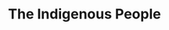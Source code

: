 ---
pid: ch246
title: The Indigenous People
location_transcription: Penn Treaty Park
coordinates: 
zipcode: NJ07042
gen_neighborhood: 
neighborhood: 
outside_phl: Montclair NJ
age: '54'
age_range: 50-59
instagram: 
image_file_name: ch_246.jpg
proposal_transcription: |-
  The Lenni Lenape looking over the land before it became known as Philadelphia.
  This sketch represents Native American looking over the Land and their pedigree.
topic: Native Americans
topic_summary: 0, 0
type: Other No Form
keywords_other: 
credit: Alvin Jones
image_labels: 
twitter: 
facebook: 
permalink: "/monuments/ch246/"
layout: item-page
---